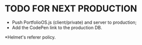 # TODO FOR NEXT PRODUCTION

- Push PortfolioOS.js (client/private) and server to production;
- Add the CodePen link to the production DB.


*Helmet's referer policy.
